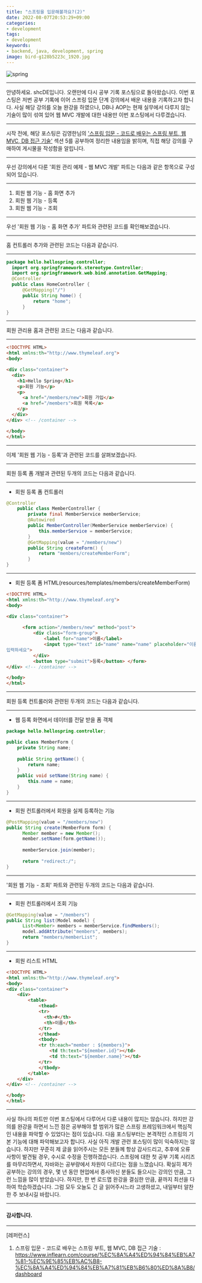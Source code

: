 ```yaml
---
title: "스프링을 입문해볼까요?(2)"
date: 2022-08-07T20:53:29+09:00
categories:
- development
tags:
- development
keywords:
- backend, java, development, spring
image: bird-g128b5223c_1920.jpg
---
```

![spring](https://github.com/shcDE/pictures/blob/main/images_for_blog/bird-g128b5223c_1920.jpg?raw=true)
________________________________________________________________________________________________________________________________________________________________________
안녕하세요. shcDE입니다. 오랜만에 다시 공부 기록 포스팅으로 돌아왔습니다. 이번 포스팅은 저번 공부 기록에 이어 스프링 입문 단계 강의에서 배운 내용을 기록하고자 합니다. 사실 해당 강의를 오늘 완강을 하였으나, DB나 AOP는 현재 실무에서 다루지 않는 기술이 많이 섞여 있어 웹 MVC 개발에 대한 내용만 이번 포스팅에서 다루겠습니다.
________________________________________________________________________________________________________________________________________________________________________
시작 전에, 해당 포스팅은 김영한님의 ['스프링 입문 - 코드로 배우는 스프링 부트, 웹 MVC, DB 접근 기술'](https://www.inflearn.com/course/%EC%8A%A4%ED%94%84%EB%A7%81-%EC%9E%85%EB%AC%B8-%EC%8A%A4%ED%94%84%EB%A7%81%EB%B6%80%ED%8A%B8/dashboard) 섹션 5를 공부하여 정리한 내용임을 밝히며, 직접 해당 강의를 구매하여 게시물을 작성함을 알립니다.
________________________________________________________________________________________________________________________________________________________________________
우선 강의에서 다룬 '회원 관리 예제 - 웹 MVC 개발' 파트는 다음과 같은 항목으로 구성되어 있습니다.
________________________________________________________________________________________________________________________________________________________________________
1. 회원 웹 기능 - 홈 화면 추가         
2. 회원 웹 기능 - 등록 
3. 회원 웹 기능 - 조회
________________________________________________________________________________________________________________________________________________________________________
우선 '회원 웹 기능 - 홈 화면 추가' 파트와 관련된 코드를 확인해보겠습니다.
________________________________________________________________________________________________________________________________________________________________________
홈 컨트롤러 추가와 관련된 코드는 다음과 같습니다.
________________________________________________________________________________________________________________________________________________________________________
```java
package hello.hellospring.controller;
  import org.springframework.stereotype.Controller;
  import org.springframework.web.bind.annotation.GetMapping;
  @Controller
  public class HomeController {
      @GetMapping("/")
      public String home() {
          return "home";
      }
}
```
________________________________________________________________________________________________________________________________________________________________________
회원 관리용 홈과 관련된 코드는 다음과 같습니다.
________________________________________________________________________________________________________________________________________________________________________
```html
<!DOCTYPE HTML>
<html xmlns:th="http://www.thymeleaf.org">
<body>

<div class="container">
  <div>
    <h1>Hello Spring</h1> 
    <p>회원 기능</p>
    <p>
      <a href="/members/new">회원 가입</a> 
      <a href="/members">회원 목록</a>
    </p> 
  </div>
</div> <!-- /container -->

</body>
</html>
```
________________________________________________________________________________________________________________________________________________________________________
이제 '회원 웹 기능 - 등록'과 관련된 코드를 살펴보겠습니다.
________________________________________________________________________________________________________________________________________________________________________
회원 등록 폼 개발과 관련된 두개의 코드는 다음과 같습니다.
________________________________________________________________________________________________________________________________________________________________________
- 회원 등록 폼 컨트롤러
```java
@Controller
    public class MemberController {
        private final MemberService memberService;
        @Autowired
        public MemberController(MemberService memberService) {
            this.memberService = memberService;
        }
        @GetMapping(value = "/members/new")
        public String createForm() {
            return "members/createMemberForm";
        }
}
```
________________________________________________________________________________________________________________________________________________________________________
- 회원 등록 폼 HTML(resources/templates/members/createMemberForm)
```html
<!DOCTYPE HTML>
<html xmlns:th="http://www.thymeleaf.org">
<body>

<div class="container">
      
      <form action="/members/new" method="post">
          <div class="form-group">
              <label for="name">이름</label>
              <input type="text" id="name" name="name" placeholder="이름을
입력하세요"> 
          </div>
          <button type="submit">등록</button> </form>
</div> <!-- /container -->

</body>
</html>
```
________________________________________________________________________________________________________________________________________________________________________
회원 등록 컨트롤러와 관련된 두개의 코드는 다음과 같습니다.
________________________________________________________________________________________________________________________________________________________________________
- 웹 등록 화면에서 데이터를 전달 받을 폼 객체
```java
package hello.hellospring.controller;

public class MemberForm {
    private String name;
    
    public String getName() {
        return name;
    }
    public void setName(String name) {
        this.name = name;
    } 
}
```
________________________________________________________________________________________________________________________________________________________________________
- 회원 컨트롤러에서 회원을 실제 등록하는 기능
```java
@PostMapping(value = "/members/new")
public String create(MemberForm form) {
      Member member = new Member();
      member.setName(form.getName());
      
      memberService.join(member);
      
      return "redirect:/";
}
```
________________________________________________________________________________________________________________________________________________________________________
'회원 웹 기능 - 조회' 파트와 관련된 두개의 코드는 다음과 같습니다.
________________________________________________________________________________________________________________________________________________________________________
- 회원 컨트롤러에서 조회 기능
```java
@GetMapping(value = "/members")
public String list(Model model) {
      List<Member> members = memberService.findMembers();
      model.addAttribute("members", members);
      return "members/memberList";
}
```
________________________________________________________________________________________________________________________________________________________________________
- 회원 리스트 HTML
```html
<!DOCTYPE HTML>
<html xmlns:th="http://www.thymeleaf.org">
<body>
<div class="container">
    <div>
        <table>
            <thead>
            <tr>
              <th>#</th>
              <th>이름</th> 
            </tr>
            </thead>
            <tbody>
            <tr th:each="member : ${members}">
                <td th:text="${member.id}"></td>
                <td th:text="${member.name}"></td>
            </tr>
            </tbody>
        </table>
    </div>
</div> <!-- /container -->

</body>
</html>
```
________________________________________________________________________________________________________________________________________________________________________
사실 하나의 파트만 이번 포스팅에서 다루어서 다룬 내용이 많지는 않습니다. 하지만 강의를 완강을 하면서 느낀 점은 공부해야 할 범위가 많은 스프링 프레임워크에서 핵심적인 내용을 파악할 수 있었다는 점이 있습니다. 다음 포스팅부터는 본격적인 스프링의 기본 기능에 대해 파악해보고자 합니다. 사실 아직 개발 관련 포스팅이 많이 익숙하지는 않습니다. 하지만 꾸준히 제 글을 읽어주시는 모든 분들께 항상 감사드리고, 추후에 오류 사항이 발견될 경우, 수시로 수정을 진행하겠습니다. 스프링에 대한 첫 공부 기록 시리즈를 마무리하면서, 자바와는 공부량에서 차원이 다르다는 점을 느꼈습니다. 확실히 제가 공부하는 강의의 경우, 몇 년 동안 현업에서 종사하신 분들도 들으시는 강의인 만큼, 그런 느낌을 많이 받았습니다. 하지만, 한 번 로드맵 완강을 결심한 만큼, 끝까지 최선을 다하여 학습하겠습니다. 그럼 모두 오늘도 긴 글 읽어주시느라 고생하셨고, 내일부터 알찬 한 주 보내시길 바랍니다.
________________________________________________________________________________________________________________________________________________________________________
#### 감사합니다.
________________________________________________________________________________________________________________________________________________________________________
[레퍼런스]
1. 스프링 입문 - 코드로 배우는 스프링 부트, 웹 MVC, DB 접근 기술 : https://www.inflearn.com/course/%EC%8A%A4%ED%94%84%EB%A7%81-%EC%9E%85%EB%AC%B8-%EC%8A%A4%ED%94%84%EB%A7%81%EB%B6%80%ED%8A%B8/dashboard